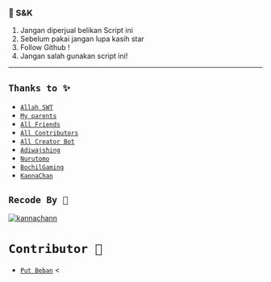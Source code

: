 ### 📮 S&K
1. Jangan diperjual belikan Script ini
2. Sebelum pakai jangan lupa kasih star
3. Follow Github !
4. Jangan salah gunakan script ini!

---------


## ```Thanks to ✨```
* [`Allah SWT`](https://github.com/Putbotz)
* [`My parents`](https://github.com/Putbotz)
* [`All Friends`](https://github.com/Putbotz)
* [`All Contributors`](https://github.com/Putbotz)
* [`All Creator Bot`](https://github.com/Putbotz)
* [`Adiwajshing`](https://github.com/adiwajshing/Baileys)
* [`Nurutomo`](https://github.com/nurutomi)
* [`BochilGaming`](https://github.com/bochilgaming)
* [`KannaChan`](http://github.com/kannachann)

## ```Recode By 🐾```
[![kannachann](https://github.com/Putbotz.png?size=100)](http://github.com/Putbotz)

# ```Contributor 🔭```
* [`Put Beban`](https://github.com/Putbotz)
<
